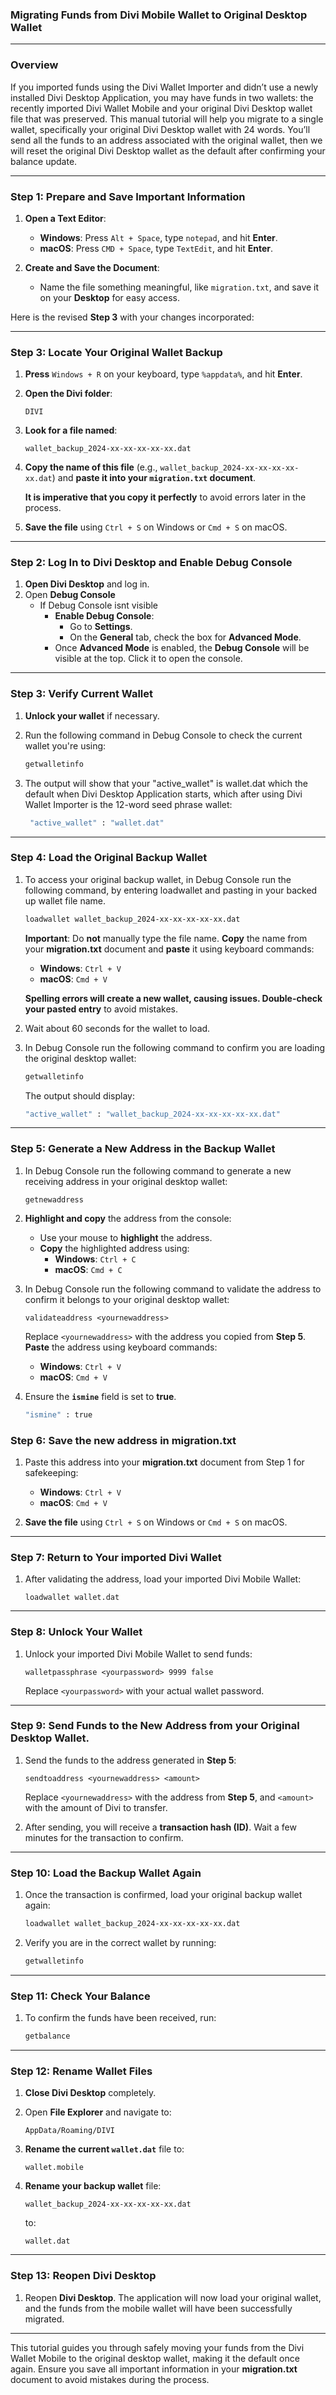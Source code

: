 ### Migrating Funds from Divi Mobile Wallet to Original Desktop Wallet

---

### Overview

If you imported funds using the Divi Wallet Importer and didn’t use a newly installed Divi Desktop Application, you may have funds in two wallets: the recently imported Divi Wallet Mobile and your original Divi Desktop wallet file that was preserved. This manual tutorial will help you migrate to a single wallet, specifically your original Divi Desktop wallet with 24 words. You’ll send all the funds to an address associated with the original wallet, then we will reset the original Divi Desktop wallet as the default after confirming your balance update.

---

### Step 1: Prepare and Save Important Information

1. **Open a Text Editor**:
   - **Windows**: Press `Alt + Space`, type `notepad`, and hit **Enter**.
   - **macOS**: Press `CMD + Space`, type `TextEdit`, and hit **Enter**.
   
2. **Create and Save the Document**:
   - Name the file something meaningful, like `migration.txt`, and save it on your **Desktop** for easy access.
   
Here is the revised **Step 3** with your changes incorporated:

---

### Step 3: Locate Your Original Wallet Backup

1. **Press** `Windows + R` on your keyboard, type `%appdata%`, and hit **Enter**.
   
2. **Open the Divi folder**:
   ```
   DIVI
   ```
   
3. **Look for a file named**:
   ```
   wallet_backup_2024-xx-xx-xx-xx-xx.dat
   ```
   
4. **Copy the name of this file** (e.g., `wallet_backup_2024-xx-xx-xx-xx-xx.dat`) and **paste it into your `migration.txt` document**.

   **It is imperative that you copy it perfectly** to avoid errors later in the process.

5. **Save the file** using `Ctrl + S` on Windows or `Cmd + S` on macOS.

---

### Step 2: Log In to Divi Desktop and Enable Debug Console

1. **Open Divi Desktop** and log in.
2. Open **Debug Console** 
   - If Debug Console isnt visible
     - **Enable Debug Console**:
        - Go to **Settings**.
        - On the **General** tab, check the box for **Advanced Mode**.
     - Once **Advanced Mode** is enabled, the **Debug Console** will be visible at the top. Click it to open the console.

---

### Step 3: Verify Current Wallet

1. **Unlock your wallet** if necessary.
   
2. Run the following command in Debug Console to check the current wallet you're using:
   ```bash
   getwalletinfo
   ```
   
3. The output will show that your "active_wallet" is wallet.dat which the default when Divi Desktop Application starts, which after using Divi Wallet Importer is the 12-word seed phrase wallet:
   ```bash
    "active_wallet" : "wallet.dat"
   ```

---

### Step 4: Load the Original Backup Wallet

1. To access your original backup wallet, in Debug Console run the following command, by entering loadwallet and pasting in your backed up wallet file name.
   ```bash
   loadwallet wallet_backup_2024-xx-xx-xx-xx-xx.dat
   ```
   **Important**: Do **not** manually type the file name. **Copy** the name from your **migration.txt** document and **paste** it using keyboard commands:
   - **Windows**: `Ctrl + V`
   - **macOS**: `Cmd + V`

   **Spelling errors will create a new wallet, causing issues. Double-check your pasted entry** to avoid mistakes.

2. Wait about 60 seconds for the wallet to load.

3. In Debug Console run the following command to confirm you are loading the original desktop wallet:
   ```bash
   getwalletinfo
   ```
   The output should display:
   ```bash
   "active_wallet" : "wallet_backup_2024-xx-xx-xx-xx-xx.dat"
   ```

---

### Step 5: Generate a New Address in the Backup Wallet

1. In Debug Console run the following command to generate a new receiving address in your original desktop wallet:
   ```
   getnewaddress
   ```

2. **Highlight and copy** the address from the console:
   - Use your mouse to **highlight** the address.
   - **Copy** the highlighted address using:
     - **Windows**: `Ctrl + C`
     - **macOS**: `Cmd + C`
   

3. In Debug Console run the following command to validate the address to confirm it belongs to your original desktop wallet:
   ```
   validateaddress <yournewaddress>
   ```
   Replace `<yournewaddress>` with the address you copied from **Step 5**. **Paste** the address using keyboard commands:
   - **Windows**: `Ctrl + V`
   - **macOS**: `Cmd + V`

4. Ensure the **`ismine`** field is set to **true**.
   ```bash
   "ismine" : true
   ```

### Step 6: Save the new address in migration.txt
1. Paste this address into your **migration.txt** document from Step 1 for safekeeping:
   - **Windows**: `Ctrl + V`
   - **macOS**: `Cmd + V`

2. **Save the file** using `Ctrl + S` on Windows or `Cmd + S` on macOS.

---

### Step 7: Return to Your imported Divi Wallet

1. After validating the address, load your imported Divi Mobile Wallet:
   ```
   loadwallet wallet.dat
   ```

---

### Step 8: Unlock Your Wallet

1. Unlock your imported Divi Mobile Wallet to send funds:
   ```
   walletpassphrase <yourpassword> 9999 false
   ```
   Replace `<yourpassword>` with your actual wallet password.

---

### Step 9: Send Funds to the New Address from your Original Desktop Wallet.

1. Send the funds to the address generated in **Step 5**:
   ```
   sendtoaddress <yournewaddress> <amount>
   ```
   Replace `<yournewaddress>` with the address from **Step 5**, and `<amount>` with the amount of Divi to transfer.

2. After sending, you will receive a **transaction hash (ID)**. Wait a few minutes for the transaction to confirm.

---

### Step 10: Load the Backup Wallet Again

1. Once the transaction is confirmed, load your original backup wallet again:
   ```bash
   loadwallet wallet_backup_2024-xx-xx-xx-xx-xx.dat
   ```

2. Verify you are in the correct wallet by running:
   ```bash
   getwalletinfo
   ```

---

### Step 11: Check Your Balance

1. To confirm the funds have been received, run:
   ```bash
   getbalance
   ```

---

### Step 12: Rename Wallet Files

1. **Close Divi Desktop** completely.

2. Open **File Explorer** and navigate to:
   ```
   AppData/Roaming/DIVI
   ```

3. **Rename the current `wallet.dat`** file to:
   ```
   wallet.mobile
   ```

4. **Rename your backup wallet** file:
   ```
   wallet_backup_2024-xx-xx-xx-xx-xx.dat
   ```
   to:
   ```
   wallet.dat
   ```

---

### Step 13: Reopen Divi Desktop

1. Reopen **Divi Desktop**. The application will now load your original wallet, and the funds from the mobile wallet will have been successfully migrated.

---

This tutorial guides you through safely moving your funds from the Divi Wallet Mobile to the original desktop wallet, making it the default once again. Ensure you save all important information in your **migration.txt** document to avoid mistakes during the process.

